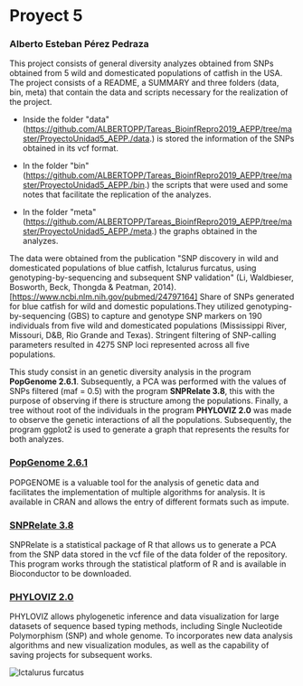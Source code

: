 # Proyect 5

### Alberto Esteban Pérez Pedraza

This project consists of general diversity analyzes obtained from SNPs obtained from 5 wild and domesticated populations of catfish in the USA. The project consists of a README, a SUMMARY and three folders (data, bin, meta) that contain the data and 
scripts necessary for the realization of the project. 

- Inside the folder "data"(https://github.com/ALBERTOPP/Tareas_BioinfRepro2019_AEPP/tree/master/ProyectoUnidad5_AEPP./data.) is stored the information of the SNPs obtained in its vcf format. 

- In the folder "bin"(https://github.com/ALBERTOPP/Tareas_BioinfRepro2019_AEPP/tree/master/ProyectoUnidad5_AEPP./bin.) the scripts that were used and some notes that facilitate the replication of the analyzes. 

- In the folder "meta"(https://github.com/ALBERTOPP/Tareas_BioinfRepro2019_AEPP/tree/master/ProyectoUnidad5_AEPP./meta.) the graphs obtained in the analyzes.

The data were obtained from the publication "SNP discovery in wild and domesticated populations of blue 
catfish, Ictalurus furcatus, using genotyping-by-sequencing and subsequent SNP validation" 
(Li, Waldbieser, Bosworth, Beck, Thongda & Peatman, 2014).[https://www.ncbi.nlm.nih.gov/pubmed/24797164] 
Share of SNPs generated for blue catfish for wild and domestic populations.They utilized genotyping-by-sequencing
(GBS) to capture and genotype SNP markers on 190 individuals from five wild and domesticated populations 
(Mississippi River, Missouri, D&B, Rio Grande and Texas). Stringent filtering of SNP-calling parameters 
resulted in 4275 SNP loci represented across all five populations.

This study consist in an genetic diversity analysis  in the program **PopGenome 2.6.1**. Subsequently, a PCA was performed with the values of SNPs filtered (maf = 0.5) with the program **SNPRelate 3.8**, this with the purpose of observing if there is structure among the populations. Finally, a tree without root of the individuals in the program **PHYLOVIZ 2.0** was made to observe the genetic interactions of all the populations. Subsequently, the program ggplot2 is used to generate 
a graph that represents the results for both analyzes.

### [**PopGenome 2.6.1**](https://popgenome.weebly.com/) 
POPGENOME is a valuable tool for the analysis of genetic data and facilitates the implementation of multiple algorithms for analysis. It is available in CRAN and allows the entry of different formats such as impute.

### [**SNPRelate 3.8**](https://bioconductor.org/packages/release/bioc/html/SNPRelate.html)
SNPRelate is a statistical package of R that allows us to generate a PCA from the SNP data stored in the vcf file of the data folder of the repository. This program works through the statistical platform of R and is available in Bioconductor to be downloaded.

### [**PHYLOVIZ 2.0**](http://www.phyloviz.net/)
PHYLOVIZ allows phylogenetic inference and data visualization for large datasets of sequence based typing methods, including Single Nucleotide Polymorphism (SNP) and whole genome. To incorporates new data analysis algorithms and new visualization modules, as well as the capability of saving projects for subsequent works.


![Ictalurus furcatus](https://www.tnaqua.org/images/uploads/our_animals/ID_BlueCatfish_1200x490.jpg "Ictalurus furcatus")



